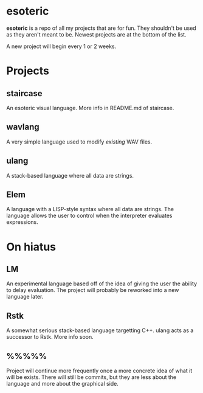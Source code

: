 esoteric
====

**esoteric** is a repo of all my projects that are for fun.  They shouldn't be used as they aren't meant to be.  Newest projects are at the bottom of the list.

A new project will begin every 1 or 2 weeks.

# Projects

## staircase
An esoteric visual language.  More info in README.md of staircase.

## wavlang
A very simple language used to modify *existing* WAV files.

## ulang
A stack-based language where all data are strings.

## Elem
A language with a LISP-style syntax where all data are strings.  The language allows the user to control when the interpreter evaluates expressions.

# On hiatus

## LM

An experimental language based off of the idea of giving the user the ability to delay evaluation.  The project will probably be reworked into a new language later.

## Rstk
A somewhat serious stack-based language targetting C++.  ulang acts as a successor to Rstk.  More info soon.

## %%%%%
Project will continue more frequently once a more concrete idea of what it will be exists.  There will still be commits, but they are less about the language and more about the graphical side.